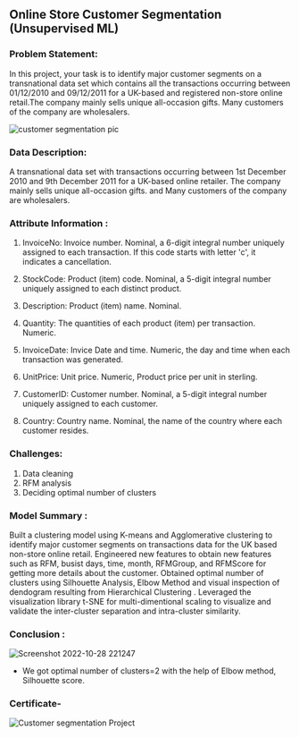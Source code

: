 ## Online Store Customer Segmentation (Unsupervised ML)
### Problem Statement:
In this project, your task is to identify major customer segments on a transnational data set which contains all the transactions occurring between 01/12/2010 and 09/12/2011 for a UK-based and registered non-store online retail.The company mainly sells unique all-occasion gifts. Many customers of the company are wholesalers.

![customer segmentation pic](https://user-images.githubusercontent.com/105766113/224970296-44ec6e78-baf1-4770-adc4-2dcfdda0be90.jpg)


### Data Description:
A transnational data set with transactions occurring between 1st December 2010 and 9th December 2011 for a UK-based online retailer. The company mainly sells unique all-occasion gifts. and Many customers of the company are wholesalers.


### Attribute Information :

1. InvoiceNo: Invoice number. Nominal, a 6-digit integral number uniquely assigned to each transaction. If this code starts with letter 'c', it indicates a cancellation.

2. StockCode: Product (item) code. Nominal, a 5-digit integral number uniquely assigned to each distinct product.

3. Description: Product (item) name. Nominal.

4. Quantity: The quantities of each product (item) per transaction. Numeric.

5. InvoiceDate: Invice Date and time. Numeric, the day and time when each transaction was generated.

6. UnitPrice: Unit price. Numeric, Product price per unit in sterling.

7. CustomerID: Customer number. Nominal, a 5-digit integral number uniquely assigned to each customer.

8. Country: Country name. Nominal, the name of the country where each customer resides.

### Challenges:


   1. Data cleaning
   2. RFM analysis
   3. Deciding optimal number of clusters
	 
### Model Summary :

Built a clustering model using K-means and Agglomerative clustering to identify major customer segments on transactions data for the UK based non-store online retail. Engineered new features to obtain new features such as RFM, busist days, time, month, RFMGroup, and RFMScore for getting more details about the customer. Obtained optimal number of clusters using Silhouette Analysis, Elbow Method and visual inspection of dendogram resulting from Hierarchical Clustering . Leveraged the visualization library t-SNE for multi-dimentional scaling to visualize and validate the inter-cluster separation and intra-cluster similarity.


### Conclusion :

 ![Screenshot 2022-10-28 221247](https://user-images.githubusercontent.com/105766113/224969928-5ee1c786-835f-4ddc-96f0-5672d260a132.png)

* We got optimal number of clusters=2 with the help of Elbow method, Silhouette score.

### Certificate-

![Customer segmentation Project](https://user-images.githubusercontent.com/105766113/224971446-10d5a1b4-84f9-43fb-8155-aa831a848c47.png)

